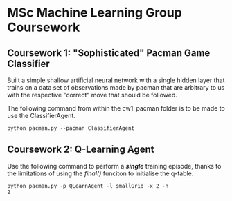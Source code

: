# MSc Machine Learning Group Coursework

## Coursework 1: "Sophisticated" Pacman Game Classifier
Built a simple shallow artificial neural network with a single hidden layer that trains on a data set of observations made by pacman that are arbitrary to us with the respective "correct" move that should be followed. 

The following command from within the cw1_pacman folder is to be made to use the ClassifierAgent.

<code>python pacman.py --pacman ClassifierAgent</code>


## Coursework 2: Q-Learning Agent

Use the following command to perform a <b>*single*</b> training episode, thanks to the limitations of using the _final()_ funciton to initialise the q-table.  

<code>python pacman.py -p QLearnAgent -l smallGrid -x 2 -n 2</code>